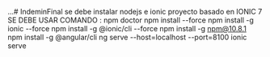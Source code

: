 ...# IndeminFinal
 se debe instalar nodejs e ionic
proyecto basado en IONIC 7 
SE DEBE USAR COMANDO :
npm doctor
npm install --force
npm install -g ionic --force
npm install -g @ionic/cli --force
npm install -g npm@10.8.1
npm install -g @angular/cli
ng serve --host=localhost --port=8100
ionic serve 
